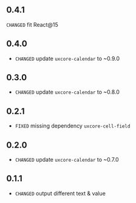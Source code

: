 
## 0.4.1

`CHANGED` fit React@15

## 0.4.0

* `CHANGED` update `uxcore-calendar` to ~0.9.0

## 0.3.0

* `CHANGED` update `uxcore-calendar` to ~0.8.0

## 0.2.1

* `FIXED` missing dependency `uxcore-cell-field`

## 0.2.0

* `CHANGED` update `uxcore-calendar` to ~0.7.0

## 0.1.1

* `CHANGED` output different text & value
